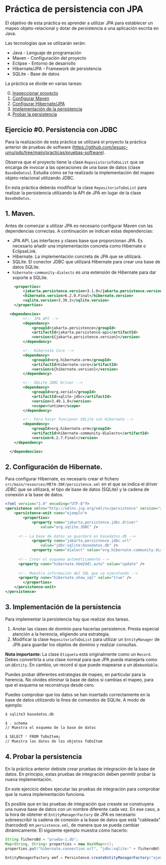 
# Práctica de persistencia con JPA

El objetivo de esta práctica es aprender a utilizar JPA para establecer un mapeo objeto-relacional
y dotar de persistencia a una aplicación escrita en Java.

Las tecnologías que se utilizarán serán:

 * Java - Lenguaje de programación
 * Maven - Configuración del proyecto
 * Eclipse - Entorno de desarrollo
 * Hibernate/JPA - Framework de persistencia
 * SQLite - Base de datos

La práctica se divide en varias tareas:

 0. [Inspeccionar proyecto](#proyecto)
 1. [Configurar Maven](#maven)
 2. [Configurar Hibernate/JPA](#hibernate)
 3. [Implementación de la persistencia](#implementacion)
 4. [Probar la persistencia](#pruebas)
  

## Ejercicio #0. Persistencia con JDBC <a name="proyecto"></a>

Para la realización de esta práctica se utilizará el proyecto la práctica
anterior de pruebas de software (https://github.com/jesusc-umu/pds/tree/main/practicas/pruebas-software).

Observa que el proyecto tiene la clase `ReposistorioToDoList` que se encarga de invocar a las operaciones
de una base de datos (clase `BaseDeDatos`). Estudia cómo se ha realizado la implementación del mapeo objeto-relacional
utilizando JDBC. 

En esta práctica deberás modificar la clase `RepositorioToDoList` para realizar la persistencia utilizando la API de JPA
en lugar de la clase `BaseDeDatos`. 

## 1. Maven. <a name="maven"></a>

Antes de comenzar a utilizar JPA es necesario configurar Maven con las dependencias correctas.
A continuación se indican estas dependencias:

* JPA API. Las interfaces y clases base que proporcionan JPA. Es necesario añadir una implementación concreta como Hibernate o EclipseLink.
* Hibernate. La implementación concreta de JPA que se utilizará.
* SQLite. El conector JDBC que utilizará Hibernate para crear una base de datos SQLite.
* `hibernate-community-dialects` es una extensión de Hibernate para dar soporte a SQLite.

```xml
	<properties>
		<jakarta.persistence.version>3.1.0</jakarta.persistence.version>
		<hibernate.version>6.2.0.Final</hibernate.version>
		<sqlite.version>3.39.2</sqlite.version>
	</properties>

  <dependencies>
		<!-- JPA API -->
		<dependency>
			<groupId>jakarta.persistence</groupId>
			<artifactId>jakarta.persistence-api</artifactId>
			<version>${jakarta.persistence.version}</version>
		</dependency>

		<!-- Hibernate Core -->
		<dependency>
			<groupId>org.hibernate.orm</groupId>
			<artifactId>hibernate-core</artifactId>
			<version>${hibernate.version}</version>
		</dependency>

		<!-- SQLite JDBC Driver -->
		<dependency>
		    <groupId>org.xerial</groupId>
		    <artifactId>sqlite-jdbc</artifactId>
		    <version>3.49.1.0</version>
			<scope>runtime</scope>
		</dependency>

		<!-- Para hacer funcionar SQLite con Hibernate -->
		<dependency>
            <groupId>org.hibernate.orm</groupId>
            <artifactId>hibernate-community-dialects</artifactId>
            <version>6.2.7.Final</version>
    </dependency>

  </dependencies>
```


## 2. Configuración de Hibernate. <a name="hibernate"></a>

Para configurar Hibernate, es necesario crear el fichero
`src/main/resources/META-INF/persistence.xml`
en el que se indica el driver JDBC que se utilizará, el tipo de base de datos (SQLite)
y la cadena de conexión a la base de datos.

```xml
<?xml version="1.0" encoding="UTF-8"?>
<persistence xmlns="http://xmlns.jcp.org/xml/ns/persistence" version="2.1">
	<persistence-unit name="ejemplo">
		<properties>
			<property name="jakarta.persistence.jdbc.driver"
				value="org.sqlite.JDBC" />
      
      <!-- La base de datos se guardará en basedatos.db --> 
			<property name="jakarta.persistence.jdbc.url"
				value="jdbc:sqlite:basedatos.db" />
			<property name="dialect" value="org.hibernate.community.dialect.SQLiteDialect" />
			
      <!-- Crear el esquema automáticamente -->
      <property name="hibernate.hbm2ddl.auto" value="update" />
			
      <!-- Muestra información del SQL que va ejecutando -->
      <property name="hibernate.show_sql" value="true" />
		</properties>
	</persistence-unit>
</persistence>
```

## 3. Implementación de la persistencia <a name="implementacion"></a>

Para implementar la persistencia hay que realizar dos tareas.

1. Anotar las clases de dominio para hacerlas persistence. Presta especial atención a la herencia, eligiendo una estrategia.
2. Modificar la clase `RepositorioToDoList` para utilizar un `EntityManager` de JPA para guardar los objetos de dominio y realizar consultas.

**Nota importante:** La clase `Etiqueta` está originalmente como un `Record`. Debes convertirla a una clase normal para que JPA pueda manejarla como un `@Entity`. En cambio, un record sí que puede mapearse a un `@Embeddable`. 

Puedes probar diferentes estrategias de mapeo, en particular para la herencia. 
No olvides eliminar la base de datos si cambias el mapeo, para que el esquema se reconstruya desde cero.

Puedes comprobar que los datos se han insertado correctamente en la base de datos utilizando la línea
de comandos de SQLite. A modo de ejemplo:

```bash
$ sqlite3 basedatos.db

$ . schema
// Muestra el esquema de la base de datos

$ SELECT * FROM ToDoItem;
// Muestra los datos de los objetos ToDoItem
```

## 4. Probar la persistencia <a name="pruebas"></a>

En la práctica anterior debiste crear pruebas de integración de la base de datos.
En principio, estas pruebas de integración deben permitir probar la nueva implementación.

En este ejercicio debes ejecutar las pruebas de integración para comprobar que la nueva
implementación funciona. 

Es posible que en las pruebas de integración que creaste se construyera una nueva base de datos
con un nombre diferente cada vez. En ese caso, a la hora de obtener el `EntityManagerFactory` de JPA
es necesario sobreescribir la cadena de conexión a la base de datos que está "cableada" (harcoded) en 
`persistence.xml`, de manera que se pueda cambiar dinámicamente. El siguiente ejemplo muestra cómo hacerlo:

```java
String ficheroBd = "prueba-1.db";
Map<String, String> properties = new HashMap<>();
properties.put("hibernate.connection.url", "jdbc:sqlite:" + ficheroBd);

EntityManagerFactory emf = Persistence.createEntityManagerFactory("ejemplo", properties);
```       

